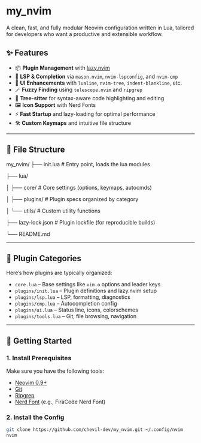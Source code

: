# my_nvim

A clean, fast, and fully modular Neovim configuration written in Lua, tailored for developers who want a productive and extensible workflow.

## ✨ Features

- 📦 **Plugin Management** with [lazy.nvim](https://github.com/folke/lazy.nvim)
- 🧠 **LSP & Completion** via `mason.nvim`, `nvim-lspconfig`, and `nvim-cmp`
- 🎨 **UI Enhancements** with `lualine`, `nvim-tree`, `indent-blankline`, etc.
- 🪄 **Fuzzy Finding** using `telescope.nvim` and `ripgrep`
- 🧪 **Tree-sitter** for syntax-aware code highlighting and editing
- 🖼️ **Icon Support** with Nerd Fonts
- ⚡ **Fast Startup** and lazy-loading for optimal performance
- 🛠️ **Custom Keymaps** and intuitive file structure

---

## 📁 File Structure

my_nvim/
├── init.lua # Entry point, loads the lua modules

├── lua/

│ ├── core/ # Core settings (options, keymaps, autocmds)

│ ├── plugins/ # Plugin specs organized by category

│ └── utils/ # Custom utility functions

├── lazy-lock.json # Plugin lockfile (for reproducible builds)

└── README.md


---

## 🧩 Plugin Categories

Here’s how plugins are typically organized:

- `core.lua` – Base settings like `vim.o` options and leader keys
- `plugins/init.lua` – Plugin definitions and lazy.nvim setup
- `plugins/lsp.lua` – LSP, formatting, diagnostics
- `plugins/cmp.lua` – Autocompletion config
- `plugins/ui.lua` – Status line, icons, colorschemes
- `plugins/tools.lua` – Git, file browsing, navigation

---

## 🚀 Getting Started

### 1. Install Prerequisites

Make sure you have the following tools:

- [Neovim 0.9+](https://github.com/neovim/neovim/releases)
- [Git](https://git-scm.com/)
- [Ripgrep](https://github.com/BurntSushi/ripgrep)
- [Nerd Font](https://www.nerdfonts.com/) (e.g., FiraCode Nerd Font)

### 2. Install the Config

```bash
git clone https://github.com/chevil-dev/my_nvim.git ~/.config/nvim
nvim
